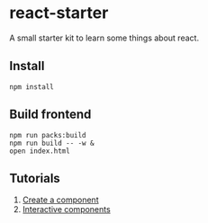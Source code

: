 # react-starter

A small starter kit to learn some things about react.

## Install

```
npm install
```

## Build frontend

```
npm run packs:build
npm run build -- -w &
open index.html
```

## Tutorials

1. [Create a component](https://github.com/joshwnj/react-starter/blob/master/tutorials/1.md)
1. [Interactive components](https://github.com/joshwnj/react-starter/blob/master/tutorials/2.md)
